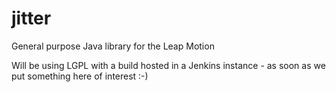 jitter
======

General purpose Java library for the Leap Motion

Will be using LGPL with a build hosted in a Jenkins instance - as soon as we put something here of interest :-)
